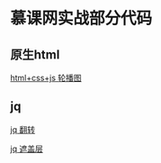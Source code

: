 # 慕课网实战部分代码

## 原生html
[html+css+js 轮播图](http://htmlpreview.github.io/?https://github.com/Linbubin/imooc-do/blob/master/html-entry/js/a.html)

## jq
[jq 翻转](http://htmlpreview.github.io/?https://github.com/Linbubin/imooc-do/blob/master/html-entry/jq/a.html)

[jq 遮盖层](http://htmlpreview.github.io/?https://github.com/Linbubin/imooc-do/blob/master/html-entry/jq/layer.html)
